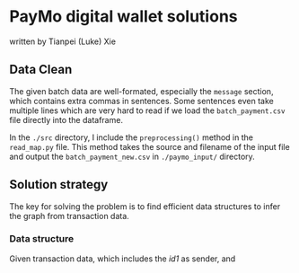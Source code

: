 # PayMo digital wallet solutions
   written by Tianpei (Luke) Xie

## Data Clean
The given batch data are well-formated, especially the `message` section, which contains extra commas in sentences. Some sentences even take multiple lines which are very hard to read if we load the `batch_payment.csv` file directly into the dataframe. 

In the `./src` directory, I include the `preprocessing()` method in the `read_map.py` file. This method takes the source and filename of the input file and output the `batch_payment_new.csv` in `./paymo_input/` directory. 


## Solution strategy
The key for solving the problem is to find efficient data structures to infer the graph from transaction data.  



### Data structure
Given transaction data, which includes the _id1_ as sender, and 

